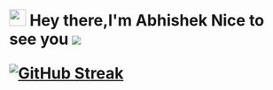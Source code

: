 <h1><img src="https://emojis.slackmojis.com/emojis/images/1531849430/4246/blob-sunglasses.gif?1531849430" width="30"/> Hey there,I'm Abhishek Nice to see you 

<a href="https://github-readme-stats.vercel.app/api/top-langs/?username=Abhishek001konni&hide=php&theme=tokyonight">
</a>
<img src="https://github-readme-stats.vercel.app/api?username=Abhishek001konni&&show_icons=true&title_color=ffffff&icon_color=bb2acf&text_color=daf7dc&bg_color=000000">

[![GitHub Streak](https://github-readme-streak-stats.herokuapp.com/?user=Abhishek001konni&theme=highcontrast)](https://git.io/streak-stats)




